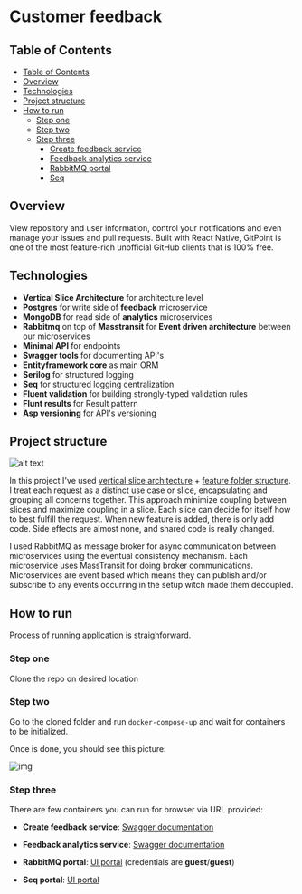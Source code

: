 <h1 align="left"> Customer feedback </h1>

<!-- START doctoc generated TOC please keep comment here to allow auto update -->
<!-- DON'T EDIT THIS SECTION, INSTEAD RE-RUN doctoc TO UPDATE -->
## Table of Contents

- [Table of Contents](#table-of-contents)
- [Overview](#overview)
- [Technologies](#technologies)
- [Project structure](#project-structure)
- [How to run](#how-to-run)
  - [Step one](#step-one)
  - [Step two](#step-two)
  - [Step three](#step-three)
    - [Create feedback service](#create-feedback-service)
    - [Feedback analytics service](#feedback-analytics-service)
    - [RabbitMQ portal](#rabbitmq-portal)
    - [Seq](#seq)

<!-- END doctoc generated TOC please keep comment here to allow auto update -->

## Overview

View repository and user information, control your notifications and even manage your issues and pull requests. Built with React Native, GitPoint is one of the most feature-rich unofficial GitHub clients that is 100% free.

## Technologies

- **Vertical Slice Architecture** for architecture level
- **Postgres** for write side of **feedback** microservice
- **MongoDB** for read side of **analytics** microservices
- **Rabbitmq** on top of **Masstransit** for **Event driven architecture** between our microservices
- **Minimal API** for endpoints
- **Swagger tools** for documenting API's
- **Entityframework core** as main ORM
- **Serilog** for structured logging
- **Seq** for structured logging centralization
- **Fluent validation** for building strongly-typed validation rules
- **Flunt results** for Result pattern
- **Asp versioning** for API's versioning

## Project structure

![alt text](https://i.imgur.com/4BHefsZ.png)

In this project I've used [vertical slice architecture](https://jimmybogard.com/vertical-slice-architecture/) + [feature folder structure](http://www.kamilgrzybek.com/design/feature-folders/).
I treat each request as a distinct use case or slice, encapsulating and grouping all concerns together.
This approach minimize coupling between slices and maximize coupling in a slice.
Each slice can decide for itself how to best fulfill the request.
When new feature is added, there is only add code.
Side effects are almost none, and shared code is really changed.

I used RabbitMQ as message broker for async communication between microservices using the eventual consistency mechanism.
Each microservice uses MassTransit for doing broker communications.
Microservices are event based which means they can publish and/or subscribe to any events occurring in the setup witch made them decoupled.

## How to run

Process of running application is straighforward.

### Step one

Clone the repo on desired location

### Step two

Go to the cloned folder and run `docker-compose-up` and wait for containers to be initialized.

Once is done, you should see this picture:

![img](https://i.imgur.com/KXHVSoh.png)

### Step three

There are few containers you can run for browser via URL provided:

- **Create feedback service**: [Swagger documentation](https://localhost:5001/api/docs/index.html)

- **Feedback analytics service**: [Swagger documentation](https://localhost:6001/api/docs/index.html)

- **RabbitMQ portal**: [UI portal](http://localhost:15672/) (credentials are **guest**/**guest**)

- **Seq portal**: [UI portal](http://localhost:5050/)

